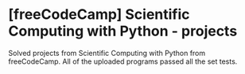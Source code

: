 # [freeCodeCamp] Scientific Computing with Python - projects
Solved projects from Scientific Computing with Python from freeCodeCamp.
All of the uploaded programs passed all the set tests.
